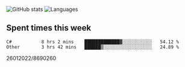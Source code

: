![GitHub stats](https://github-readme-stats.vercel.app/api?username=emipa606&theme=github_dark&show_icons=true) 
![Languages](https://github-readme-stats.vercel.app/api/top-langs/?username=emipa606&theme=github_dark&layout=compact)

## Spent times this week
<!--START_SECTION:waka-->

```text
C#           8 hrs 2 mins    █████████████▓░░░░░░░░░░░   54.12 %
Other        3 hrs 42 mins   ██████▒░░░░░░░░░░░░░░░░░░   24.89 %
```

<!--END_SECTION:waka-->


26012022/8690260
